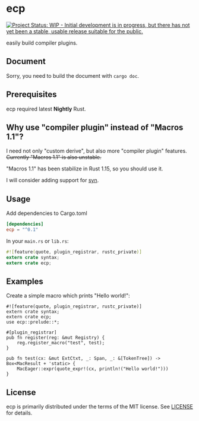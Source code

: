 
ecp
===
[![Project Status: WIP - Initial development is in progress, but there has not yet been a stable, usable release suitable for the public.](http://www.repostatus.org/badges/latest/wip.svg)](http://www.repostatus.org/#wip)

easily build compiler plugins.

## Document
Sorry, you need to build the document with `cargo doc`.

## Prerequisites
ecp required latest **Nightly** Rust.

## Why use "compiler plugin" instead of "Macros 1.1"?
I need not only "custom derive", but also more "compiler plugin" features.
~~Currently "Macros 1.1" is also unstable.~~

"Macros 1.1" has been stabilize in Rust 1.15, so you should use it.

I will consider adding support for [syn](https://crates.io/crates/syn).

## Usage
Add dependencies to Cargo.toml

```toml
[dependencies]
ecp = "^0.1"
```

In your `main.rs` or `lib.rs`:

```rust
#![feature(quote, plugin_registrar, rustc_private)]
extern crate syntax;
extern crate ecp;
```

## Examples

Create a simple macro which prints "Hello world!":

```
#![feature(quote, plugin_registrar, rustc_private)]
extern crate syntax;
extern crate ecp;
use ecp::prelude::*;

#[plugin_registrar]
pub fn register(reg: &mut Registry) {
    reg.register_macro("test", test);
}

pub fn test(cx: &mut ExtCtxt, _: Span, _: &[TokenTree]) -> Box<MacResult + 'static> {
    MacEager::expr(quote_expr!(cx, println!("Hello world!")))
}
```

## License
ecp is primarily distributed under the terms of the MIT license.
See [LICENSE](LICENSE) for details.
